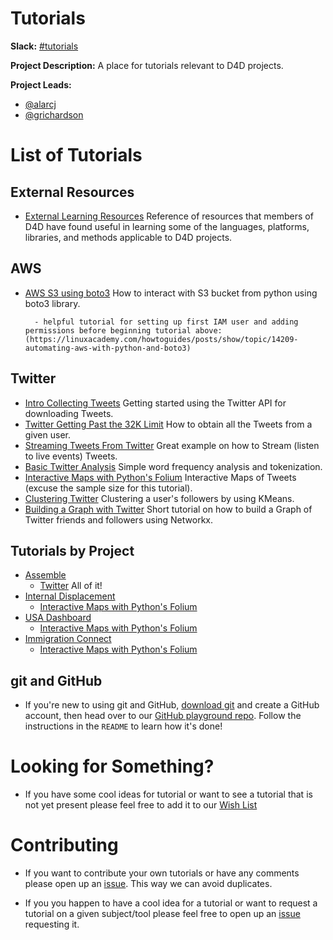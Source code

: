 # Tutorials

**Slack:** [#tutorials](https://datafordemocracy.slack.com/messages/tutorials/)

**Project Description:** A place for tutorials relevant to D4D projects.

**Project Leads:**
* [@alarcj](https://datafordemocracy.slack.com/messages/@alarcj/)
* [@grichardson](https://datafordemocracy.slack.com/messages/@grichardson/)

# List of Tutorials
## External Resources
* [External Learning Resources](https://github.com/Data4Democracy/tutorials/blob/master/External%20Resources/learning-resources.md)
 Reference of resources that members of D4D have found useful in learning some of the languages, platforms, libraries, and methods applicable to D4D projects.

## AWS
* [AWS S3 using boto3](https://github.com/Data4Democracy/tutorials/blob/master/aws/AWS_Boto3_s3_intro.ipynb)
 How to interact with S3 bucket from python using boto3 library.

        - helpful tutorial for setting up first IAM user and adding permissions before beginning tutorial above: (https://linuxacademy.com/howtoguides/posts/show/topic/14209-automating-aws-with-python-and-boto3)

## Twitter
* [Intro Collecting Tweets](https://github.com/Data4Democracy/tutorials/blob/master/Twitter/Intro_Collecting_Tweets.ipynb)
 Getting started using the Twitter API for downloading Tweets.
* [Twitter Getting Past the 32K Limit](https://github.com/Data4Democracy/tutorials/blob/master/Twitter/Twitter_Gettingpast_32K_Limit.ipynb)
 How to obtain all the Tweets from a given user.
* [Streaming Tweets From Twitter](https://github.com/Data4Democracy/tutorials/blob/master/Twitter/StreamingTweetsFromTwitter.ipynb)
 Great example on how to Stream (listen to live events) Tweets.
* [Basic Twitter Analysis](https://github.com/Data4Democracy/tutorials/blob/master/Twitter/Basic_Twiter_Analysis.ipynb)
 Simple word frequency analysis and tokenization.
* [Interactive Maps with Python's Folium](https://github.com/Data4Democracy/tutorials/blob/master/Twitter/Python_and_maps.ipynb)
 Interactive Maps of Tweets (excuse the sample size for this tutorial).
* [Clustering Twitter](https://github.com/Data4Democracy/tutorials/blob/master/Twitter/Clustering_twitter.ipynb)
 Clustering a user's followers by using KMeans.
* [Building a Graph with Twitter](https://github.com/Data4Democracy/tutorials/blob/master/Twitter/Building_a_Graph_Twitter.ipynb)
 Short tutorial on how to build a Graph of Twitter friends and followers using Networkx.

## Tutorials by Project
* [Assemble](https://github.com/Data4Democracy/assemble)
    * [Twitter](https://github.com/Data4Democracy/tutorials/tree/master/Twitter) All of it!
* [Internal Displacement](https://github.com/Data4Democracy/internal-displacement)
    * [Interactive Maps with Python's Folium](https://github.com/Data4Democracy/tutorials/blob/master/Twitter/Python_and_maps.ipynb)
* [USA Dashboard](https://github.com/Data4Democracy/usa-dashboard)
    * [Interactive Maps with Python's Folium](https://github.com/Data4Democracy/tutorials/blob/master/Twitter/Python_and_maps.ipynb)
* [Immigration Connect](https://github.com/Data4Democracy/immigration-connect)
    * [Interactive Maps with Python's Folium](https://github.com/Data4Democracy/tutorials/blob/master/Twitter/Python_and_maps.ipynb)

## git and GitHub
* If you're new to using git and GitHub, [download git](https://git-scm.com) and create a GitHub account, then head over to our [GitHub playground repo](https://github.com/Data4Democracy/github-playground). Follow the instructions in the `README` to learn how it's done!

# Looking for Something?
* If you have some cool ideas for tutorial or want to see a tutorial that is not yet present please feel free to add it to our [Wish List](https://docs.google.com/spreadsheets/d/1o_821rVkR-8yz_dMBEN6Srl7tgXzrw-K8Nsqk-xkAmU/edit#gid=0)

# Contributing
* If you want to contribute your own tutorials or have any comments please open up an [issue](https://github.com/Data4Democracy/tutorials/issues).
This way we can avoid duplicates.

* If you you happen to have a cool idea for a tutorial or want to request a tutorial on a given subject/tool please feel free to open up an [issue](https://github.com/Data4Democracy/tutorials/issues) requesting it.
